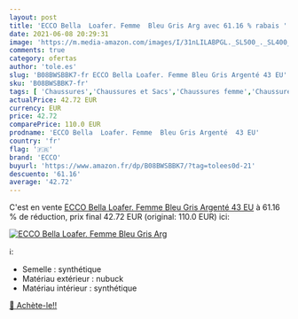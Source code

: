 ```yaml
---
layout: post
title: 'ECCO Bella  Loafer. Femme  Bleu Gris Arg avec 61.16 % rabais '
date: 2021-06-08 20:29:31
image: 'https://m.media-amazon.com/images/I/31nLILABPGL._SL500_._SL400_.jpg'
comments: true
category: ofertas
author: 'tole.es'
slug: 'B08BWSBBK7-fr ECCO Bella Loafer. Femme Bleu Gris Argenté 43 EU'
sku: 'B08BWSBBK7-fr'
tags: [ 'Chaussures','Chaussures et Sacs','Chaussures femme','Chaussures plates femme','Mocassins et Loafers femme','ecco', ]
actualPrice: 42.72 EUR
currency: EUR
price: 42.72
comparePrice: 110.0 EUR
prodname: 'ECCO Bella  Loafer. Femme  Bleu Gris Argenté  43 EU'
country: 'fr'
flag: '🇫🇷'
brand: 'ECCO'
buyurl: 'https://www.amazon.fr/dp/B08BWSBBK7/?tag=tolees0d-21'
descuento: '61.16'
average: '42.72'
---
```


C'est en vente [ECCO Bella  Loafer. Femme  Bleu Gris Argenté  43 EU](https://www.amazon.fr/dp/B08BWSBBK7/?tag=tolees0d-21)  à  61.16 % de réduction, prix final  42.72 EUR (original: 110.0 EUR) ici:

[![ECCO Bella  Loafer. Femme  Bleu Gris Arg](https://m.media-amazon.com/images/I/31nLILABPGL._SL500_._SL400_.jpg)](https://www.amazon.fr/dp/B08BWSBBK7/?tag=tolees0d-21)

ℹ️:

- Semelle : synthétique
- Matériau extérieur : nubuck
- Matériau intérieur : synthétique

[🛒 Achète-le!!](https://www.amazon.fr/dp/B08BWSBBK7/?tag=tolees0d-21)
